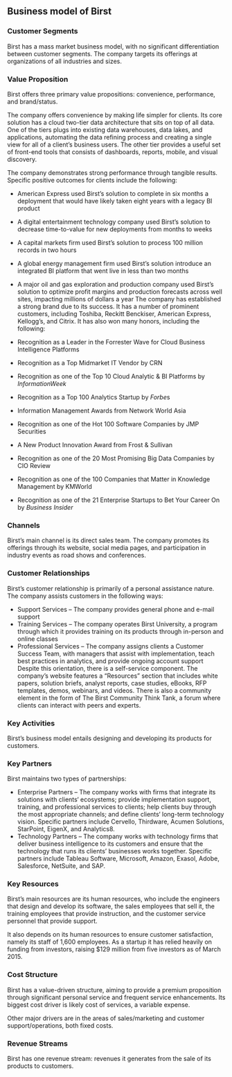 Business model of Birst
-----------------------

 ### Customer Segments

 Birst has a mass market business model, with no significant differentiation between customer segments. The company targets its offerings at organizations of all industries and sizes.

 ### Value Proposition

 Birst offers three primary value propositions: convenience, performance, and brand/status.

 The company offers convenience by making life simpler for clients. Its core solution has a cloud two-tier data architecture that sits on top of all data. One of the tiers plugs into existing data warehouses, data lakes, and applications, automating the data refining process and creating a single view for all of a client’s business users. The other tier provides a useful set of front-end tools that consists of dashboards, reports, mobile, and visual discovery.

 The company demonstrates strong performance through tangible results. Specific positive outcomes for clients include the following:

  * American Express used Birst’s solution to complete in six months a deployment that would have likely taken eight years with a legacy BI product
 * A digital entertainment technology company used Birst’s solution to decrease time-to-value for new deployments from months to weeks
 * A capital markets firm used Birst’s solution to process 100 million records in two hours
 * A global energy management firm used Birst’s solution introduce an integrated BI platform that went live in less than two months
 * A major oil and gas exploration and production company used Birst’s solution to optimize profit margins and production forecasts across well sites, impacting millions of dollars a year
  The company has established a strong brand due to its success. It has a number of prominent customers, including Toshiba, Reckitt Benckiser, American Express, Kellogg’s, and Citrix. It has also won many honors, including the following:

  * Recognition as a Leader in the Forrester Wave for Cloud Business Intelligence Platforms
 * Recognition as a Top Midmarket IT Vendor by CRN
 * Recognition as one of the Top 10 Cloud Analytic & BI Platforms by *InformationWeek*
 * Recognition as a Top 100 Analytics Startup by *Forbe*s
 * Information Management Awards from Network World Asia
 * Recognition as one of the Hot 100 Software Companies by JMP Securities
 * A New Product Innovation Award from Frost & Sullivan
 * Recognition as one of the 20 Most Promising Big Data Companies by CIO Review
 * Recognition as one of the 100 Companies that Matter in Knowledge Management by KMWorld
 * Recognition as one of the 21 Enterprise Startups to Bet Your Career On by *Business Insider*
  ### Channels

 Birst’s main channel is its direct sales team. The company promotes its offerings through its website, social media pages, and participation in industry events as road shows and conferences.

 ### Customer Relationships

 Birst’s customer relationship is primarily of a personal assistance nature. The company assists customers in the following ways:

  * Support Services – The company provides general phone and e-mail support
 * Training Services – The company operates Birst University, a program through which it provides training on its products through in-person and online classes
 * Professional Services – The company assigns clients a Customer Success Team, with managers that assist with implementation, teach best practices in analytics, and provide ongoing account support
  Despite this orientation, there is a self-service component. The company’s website features a “Resources” section that includes white papers, solution briefs, analyst reports, case studies, eBooks, RFP templates, demos, webinars, and videos. There is also a community element in the form of The Birst Community Think Tank, a forum where clients can interact with peers and experts.

 ### Key Activities

 Birst’s business model entails designing and developing its products for customers.

 ### Key Partners

 Birst maintains two types of partnerships:

  * Enterprise Partners – The company works with firms that integrate its solutions with clients‘ ecosystems; provide implementation support, training, and professional services to clients; help clients buy through the most appropriate channels; and define clients‘ long-term technology vision. Specific partners include Cervello, Thirdware, Acumen Solutions, StarPoint, EigenX, and Analytics8.
 * Technology Partners – The company works with technology firms that deliver business intelligence to its customers and ensure that the technology that runs its clients’ businesses works together. Specific partners include Tableau Software, Microsoft, Amazon, Exasol, Adobe, Salesforce, NetSuite, and SAP.
  ### Key Resources

 Birst’s main resources are its human resources, who include the engineers that design and develop its software, the sales employees that sell it, the training employees that provide instruction, and the customer service personnel that provide support.

 It also depends on its human resources to ensure customer satisfaction, namely its staff of 1,600 employees. As a startup it has relied heavily on funding from investors, raising $129 million from five investors as of March 2015.

 ### Cost Structure

 Birst has a value-driven structure, aiming to provide a premium proposition through significant personal service and frequent service enhancements. Its biggest cost driver is likely cost of services, a variable expense.

 Other major drivers are in the areas of sales/marketing and customer support/operations, both fixed costs.

 ### Revenue Streams

 Birst has one revenue stream: revenues it generates from the sale of its products to customers.